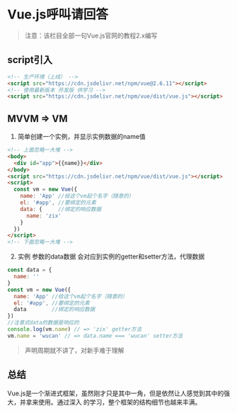 # Vue.js呼叫请回答
> 注意：该栏目全部一句Vue.js官网的教程2.x编写

## script引入
```html
<!-- 生产环境（上线） -->
<script src="https://cdn.jsdelivr.net/npm/vue@2.6.11"></script>
<!-- 使用最新版本 开发版 供学习 -->
<script src="https://cdn.jsdelivr.net/npm/vue/dist/vue.js"></script>
```

## MVVM => VM
1. 简单创建一个实例，并显示实例数据的name值
```html
<!-- 上面忽略一大堆 -->
<body>
  <div id="app">{{name}}</div>
</body>
<script src="https://cdn.jsdelivr.net/npm/vue/dist/vue.js"></script>
<script>
  const vm = new Vue({
    name: 'App' //给这个vm起个名字（随意的）
    el: '#app', //要绑定的元素
    data: {     //绑定的响应数据 
      name: 'zix'
    }
  })
</script>
<!-- 下面忽略一大堆 -->
```

2. 实例 参数的data数据 会对应到实例的getter和setter方法，代理数据
```javascript
const data = {     
  name: ''
}
const vm = new Vue({
  name: 'App' //给这个vm起个名字（随意的）
  el: '#app', //要绑定的元素
  data        //绑定的响应数据 
})
//注意式data的数据是响应的
console.log(vm.name) // => 'zix' getter方法
vm.name = 'wucan' // => data.name === 'wucan' setter方法
```

> 声明周期就不讲了，对新手难于理解

## 总结
Vue.js是一个渐进式框架，虽然刚才只是其中一角，但是依然让人感觉到其中的强大，并拿来使用。通过深入
的学习，整个框架的结构细节也越来丰满。